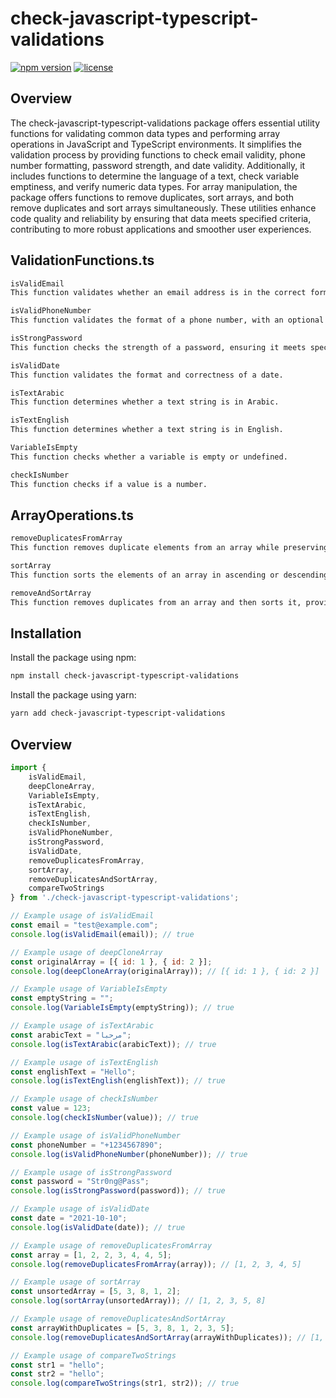 # check-javascript-typescript-validations

[![npm version](https://badge.fury.io/js/check-javascript-typescript-validations.svg)](https://badge.fury.io/js/check-javascript-typescript-validations)
[![license](https://img.shields.io/npm/l/check-javascript-typescript-validations.svg)](https://www.npmjs.com/package/check-javascript-typescript-validations)

## Overview

The check-javascript-typescript-validations package offers essential utility functions for validating common data types and performing array operations in JavaScript and TypeScript environments. It simplifies the validation process by providing functions to check email validity, phone number formatting, password strength, and date validity. Additionally, it includes functions to determine the language of a text, check variable emptiness, and verify numeric data types. For array manipulation, the package offers functions to remove duplicates, sort arrays, and both remove duplicates and sort arrays simultaneously. These utilities enhance code quality and reliability by ensuring that data meets specified criteria, contributing to more robust applications and smoother user experiences.


## ValidationFunctions.ts
```bash
isValidEmail
This function validates whether an email address is in the correct format.

isValidPhoneNumber
This function validates the format of a phone number, with an optional parameter to specify the required length.

isStrongPassword
This function checks the strength of a password, ensuring it meets specific criteria for complexity.

isValidDate
This function validates the format and correctness of a date.

isTextArabic
This function determines whether a text string is in Arabic.

isTextEnglish
This function determines whether a text string is in English.

VariableIsEmpty
This function checks whether a variable is empty or undefined.

checkIsNumber
This function checks if a value is a number.
```

## ArrayOperations.ts
```bash
removeDuplicatesFromArray
This function removes duplicate elements from an array while preserving the original order.

sortArray
This function sorts the elements of an array in ascending or descending order.

removeAndSortArray
This function removes duplicates from an array and then sorts it, providing a streamlined approach to data manipulation.
```

## Installation

Install the package using npm:

```bash
npm install check-javascript-typescript-validations
```

Install the package using yarn:
```bash
yarn add check-javascript-typescript-validations
```

## Overview


```javascript
import {
    isValidEmail,
    deepCloneArray,
    VariableIsEmpty,
    isTextArabic,
    isTextEnglish,
    checkIsNumber,
    isValidPhoneNumber,
    isStrongPassword,
    isValidDate,
    removeDuplicatesFromArray,
    sortArray,
    removeDuplicatesAndSortArray,
    compareTwoStrings
} from './check-javascript-typescript-validations';

// Example usage of isValidEmail
const email = "test@example.com";
console.log(isValidEmail(email)); // true

// Example usage of deepCloneArray
const originalArray = [{ id: 1 }, { id: 2 }]; 
console.log(deepCloneArray(originalArray)); // [{ id: 1 }, { id: 2 }]

// Example usage of VariableIsEmpty
const emptyString = "";
console.log(VariableIsEmpty(emptyString)); // true

// Example usage of isTextArabic
const arabicText = "مرحبا";
console.log(isTextArabic(arabicText)); // true

// Example usage of isTextEnglish
const englishText = "Hello";
console.log(isTextEnglish(englishText)); // true

// Example usage of checkIsNumber
const value = 123;
console.log(checkIsNumber(value)); // true

// Example usage of isValidPhoneNumber
const phoneNumber = "+1234567890";
console.log(isValidPhoneNumber(phoneNumber)); // true

// Example usage of isStrongPassword
const password = "Str0ng@Pass";
console.log(isStrongPassword(password)); // true

// Example usage of isValidDate
const date = "2021-10-10";
console.log(isValidDate(date)); // true

// Example usage of removeDuplicatesFromArray
const array = [1, 2, 2, 3, 4, 4, 5];
console.log(removeDuplicatesFromArray(array)); // [1, 2, 3, 4, 5]

// Example usage of sortArray
const unsortedArray = [5, 3, 8, 1, 2]; 
console.log(sortArray(unsortedArray)); // [1, 2, 3, 5, 8]

// Example usage of removeDuplicatesAndSortArray
const arrayWithDuplicates = [5, 3, 8, 1, 2, 3, 5]; 
console.log(removeDuplicatesAndSortArray(arrayWithDuplicates)); // [1, 2, 3, 5, 8]

// Example usage of compareTwoStrings
const str1 = "hello";
const str2 = "hello";
console.log(compareTwoStrings(str1, str2)); // true
```
